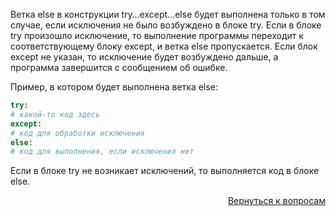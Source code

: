 Ветка else в конструкции try…except…else будет выполнена только в том случае, если исключения не было возбуждено в блоке
try. Если в блоке try произошло исключение, то выполнение программы переходит к соответствующему блоку except, и ветка
else пропускается. Если блок except не указан, то исключение будет возбуждено дальше, а программа завершится с
сообщением об ошибке.

Пример, в котором будет выполнена ветка else:

```python
try:
# какой-то код здесь
except:
# код для обработки исключения
else:
# код для выполнения, если исключения нет
```

Если в блоке try не возникает исключений, то выполняется код в блоке else.

<div align="right">

[Вернуться к вопросам](../Вопросы.md)

</div>
